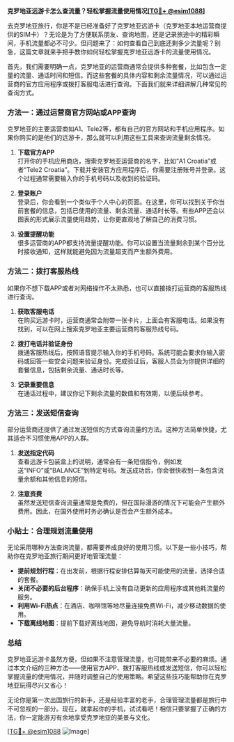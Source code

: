**克罗地亚远游卡怎么查流量？轻松掌握流量使用情况[[TG💪+ @esim1088](https://t.me/s/esim1088)]**

去克罗地亚旅行，你是不是已经准备好了克罗地亚远游卡（克罗地亚本地运营商提供的SIM卡）？无论是为了方便联系朋友、查询地图，还是记录旅途中的精彩瞬间，手机流量都必不可少。但问题来了：如何查看自己到底还剩多少流量呢？别急，这篇文章就来手把手教你如何轻松掌握克罗地亚远游卡的流量使用情况。

首先，我们需要明确一点，克罗地亚的运营商通常会提供多种套餐，比如包含一定量的流量、通话时间和短信。而这些套餐的具体内容和剩余流量情况，可以通过运营商的官方应用程序或拨打客服电话进行查询。下面我们就来详细讲解几种常见的查询方式。

### 方法一：通过运营商官方网站或APP查询

克罗地亚的主要运营商如A1、Tele2等，都有自己的官方网站和手机应用程序。如果你购买的是他们的远游卡，那么就可以利用这些工具来查询流量剩余情况。

1. **下载官方APP**  
   打开你的手机应用商店，搜索克罗地亚运营商的名字，比如“A1 Croatia”或者“Tele2 Croatia”。下载并安装官方应用程序后，你需要注册账号并登录。这个过程通常需要输入你的手机号码以及收到的验证码。

2. **登录账户**  
   登录后，你会看到一个类似于个人中心的页面。在这里，你可以找到关于你当前套餐的信息，包括已使用的流量、剩余流量、通话时长等。有些APP还会以图表的形式展示流量使用趋势，让你更直观地了解自己的消费习惯。

3. **设置提醒功能**  
   很多运营商的APP都支持流量提醒功能。你可以设置当流量剩余到某个百分比时接收通知，这样就能避免因为流量超支而产生额外费用。

### 方法二：拨打客服热线

如果你不想下载APP或者对网络操作不太熟悉，也可以直接拨打运营商的客服热线进行查询。

1. **获取客服电话**  
   在购买远游卡时，运营商通常会附带一张卡片，上面会有客服电话。如果没有找到，可以在网上搜索克罗地亚主要运营商的客服热线号码。

2. **拨打电话并验证身份**  
   拨通客服热线后，按照语音提示输入你的手机号码。系统可能会要求你输入密码或回答一些安全问题来验证身份。完成验证后，客服人员会为你提供详细的套餐信息，包括剩余流量、通话时长等。

3. **记录重要信息**  
   在通话过程中，建议你记下剩余流量的数值和有效期，以便后续参考。

### 方法三：发送短信查询

部分运营商还提供了通过发送短信的方式查询流量的方法。这种方法简单快捷，尤其适合不习惯使用APP的人群。

1. **发送指定代码**  
   查看远游卡包装盒上的说明，通常会有一条短信指令，例如发送“INFO”或“BALANCE”到特定号码。发送成功后，你会很快收到一条包含流量余额和其他信息的短信。

2. **注意资费**  
   虽然发送短信查询流量通常是免费的，但在国际漫游的情况下可能会产生额外费用。因此，在国外使用时务必确认是否会产生额外成本。

### 小贴士：合理规划流量使用

无论采用哪种方法查询流量，都需要养成良好的使用习惯。以下是一些小技巧，帮助你在克罗地亚旅行期间更好地管理流量：

- **提前规划行程**：在出发前，根据行程安排估算每天可能使用的流量，选择合适的套餐。
- **关闭不必要的后台程序**：确保手机上没有自动更新的应用程序或其他耗流量的服务。
- **利用Wi-Fi热点**：在酒店、咖啡馆等地尽量连接免费Wi-Fi，减少移动数据的使用。
- **下载离线地图**：提前下载好离线地图，避免导航时消耗大量流量。

### 总结

克罗地亚远游卡虽然方便，但如果不注意管理流量，也可能带来不必要的麻烦。通过本文介绍的三种方法——使用官方APP、拨打客服热线或发送短信，你可以轻松掌握流量的使用情况，并随时调整自己的使用策略。希望这些技巧能帮助你在克罗地亚玩得尽兴又省心！

无论你是第一次出国旅行的新手，还是经验丰富的老手，合理管理流量都是旅行中不可忽视的一部分。现在，就拿起你的手机，试试看吧！相信只要掌握了正确的方法，你一定能游刃有余地享受克罗地亚的美景与文化。

[[TG💪+ @esim1088](https://t.me/s/esim1088) ![Image](https://i.postimg.cc/4NQfJmqS/Snipaste-2025-05-13-00-14-12.png)]